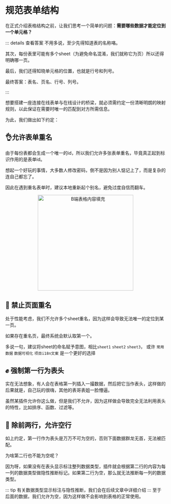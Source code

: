 # 规范表单结构

在正式介绍表格结构之前，让我们思考一个简单的问题：**需要哪些数据才能定位到一个单元格？**

::: details 查看答案
不用多说，至少先得知道表的名称咯。

其次，每份表里可能有多个sheet（为避免命名混淆，我们就称它为页）所以还得明确哪一页。

最后，我们还得知晓单元格的位置，也就是行号和列号。

最终答案：表名、页名、行号、列号。

:::

想要搭建一座连接在线表单与在线设计的桥梁，就必须需约定一份清晰明朗的映射规则，以此保证在需要时唯一的匹配到对方所需信息。

为此，我们做出如下约定：

## 👌允许表单重名

由于每份表都会生成一个唯一的id，所以我们允许多张表单重名，毕竟真正起到标识作用的是表单id。

想起一个好玩的事情，大多数人修改密码，倒不是因为别人惦记上了，而是复杂的连自己都忘了。

因此在遇到重名表单时，建议本地重新起个别名，避免过度自信而翻车。

<p align="center">
<img alt="B端表格内容填充" src="/ui/change_sheet_name.png" title="app启动页" width="300" center />
</p>

## 🤚 禁止页面重名

处于性能考虑，我们不允许多个sheet重名，因为这样会导致无法唯一的定位到某一页。

如果存在重名页，最终系统会默认取第一个。

多说一句，建议将sheet的命名赋予意图，相比`sheet1` `sheet2` `sheet3`， 或许 `常用数据` `数据可视化` `项目i18n文案` 是一个更好的选择

## ✊ 强制第一行为表头

实在无法想象，有人会在表格第一列插入一撮数据，然后把它当作表头，这样做的后果就是，自己玩的很嗨，其他的表哥表姐一脸懵逼。

虽然某插件允许你这么做，但是我们不允许，因为这样做会导致完全无法利用表头的特性，比如排序、函数、过滤等。

## 🤝 除前两行，允许空行

如上约定，第一行作为表头是万万不可为空的，否则下面数据群龙无首，无法被匹配。

为啥第二行也不能为空呢？

因为呀，如果没有在表头显示标注整列数据类型，插件就会根据第二行的内容为每一列的数据类型做隐性推断标记。如果第二行为空，那么就无法推断每一列的数据类型。

::: tip
有关数据类型显示标注与隐性推断，我们会在后续文章中详细介绍
:::
至于后面的数据，我们允许为空，因为这样做不会影响到表格的正常使用。
